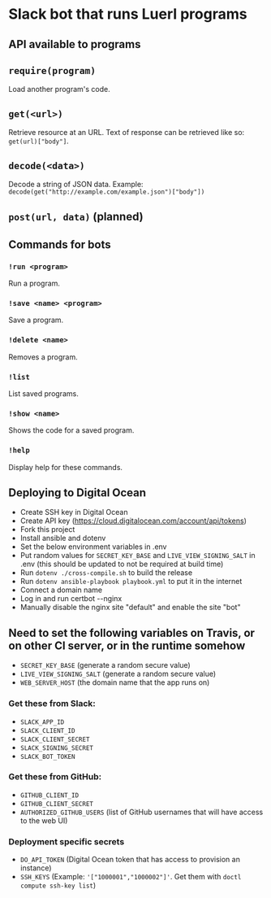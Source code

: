 # Slack bot that runs Luerl programs

## API available to programs

## `require(program)`

Load another program's code.

## `get(<url>)`

Retrieve resource at an URL. Text of response can be retrieved like so: `get(url)["body"]`.

## `decode(<data>)`

Decode a string of JSON data. Example: `decode(get("http://example.com/example.json")["body"])`

## `post(url, data)` (planned)

## Commands for bots

### `!run <program>`

Run a program.

### `!save <name> <program>`

Save a program.

### `!delete <name>`

Removes a program.

### `!list`

List saved programs.

### `!show <name>`

Shows the code for a saved program.

### `!help`

Display help for these commands.

## Deploying to Digital Ocean

- Create SSH key in Digital Ocean
- Create API key (https://cloud.digitalocean.com/account/api/tokens)
- Fork this project
- Install ansible and dotenv
- Set the below environment variables in .env
- Put random values for `SECRET_KEY_BASE` and `LIVE_VIEW_SIGNING_SALT` in .env (this should be updated to not be required at build time)
- Run `dotenv ./cross-compile.sh` to build the release
- Run `dotenv ansible-playbook playbook.yml` to put it in the internet
- Connect a domain name
- Log in and run certbot --nginx
- Manually disable the nginx site "default" and enable the site "bot"

## Need to set the following variables on Travis, or on other CI server, or in the runtime somehow

- `SECRET_KEY_BASE` (generate a random secure value)
- `LIVE_VIEW_SIGNING_SALT` (generate a random secure value)
- `WEB_SERVER_HOST` (the domain name that the app runs on)

### Get these from Slack:

- `SLACK_APP_ID`
- `SLACK_CLIENT_ID`
- `SLACK_CLIENT_SECRET`
- `SLACK_SIGNING_SECRET`
- `SLACK_BOT_TOKEN`

### Get these from GitHub:

- `GITHUB_CLIENT_ID`
- `GITHUB_CLIENT_SECRET`
- `AUTHORIZED_GITHUB_USERS` (list of GitHub usernames that will have access to the web UI)

### Deployment specific secrets

- `DO_API_TOKEN` (Digital Ocean token that has access to provision an instance)
- `SSH_KEYS` (Example: `'["1000001","1000002"]'`. Get them with `doctl compute ssh-key list`)
